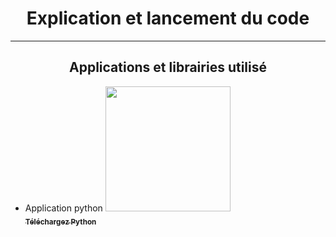 <h1 align ="center">Explication et lancement du code</h1>

------------------------------
<h2 align ="center">Applications et librairies utilisé</h2>
<ul>
    <li>Application python
        <a href=https://www.python.org/">
        <img width="200px"
          src="https://www.python.org/static/img/python-logo.png" /><br />
        <sub><b>Téléchargez Python</b></sub></a><br />
      <a href=https://www.python.org/" title="Téléchargez Python" ></a></li>
    